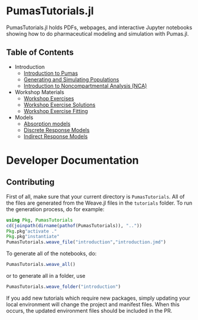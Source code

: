 # PumasTutorials.jl

PumasTutorials.jl holds PDFs, webpages, and interactive Jupyter notebooks
showing how to do pharmaceutical modeling and simulation with Pumas.jl.

## Table of Contents

- Introduction
  - [Introduction to Pumas](https://tutorials.pumas.ai/html/introduction/introduction.html)
  - [Generating and Simulating Populations](https://tutorials.pumas.ai/html/introduction/simulating_populations.html)
  - [Introduction to Noncompartmental Analysis (NCA)](https://tutorials.pumas.ai/html/nca/basic_nca.html)
- Workshop Materials
  - [Workshop Exercises](https://tutorials.pumas.ai/html/exercises/workshop_exercises.html)
  - [Workshop Exercise Solutions](https://tutorials.pumas.ai/html/exercises/workshop_solutions.html)
  - [Workshop Exercise Fitting](https://tutorials.pumas.ai/html/exercises/fitting.html)
- Models
  - [Absorption models](https://tutorials.pumas.ai/html/pkpd/absorption_models.html)
  - [Discrete Response Models](https://tutorials.pumas.ai/html/discrete/discrete_response_models.html)
  - [Indirect Response Models](https://tutorials.pumas.ai/html/pkpd/indirect_response_models.html)

# Developer Documentation

## Contributing

First of all, make sure that your current directory is `PumasTutorials`. All
of the files are generated from the Weave.jl files in the `tutorials` folder.
To run the generation process, do for example:

```julia
using Pkg, PumasTutorials
cd(joinpath(dirname(pathof(PumasTutorials)), ".."))
Pkg.pkg"activate ."
Pkg.pkg"instantiate"
PumasTutorials.weave_file("introduction","introduction.jmd")
```

To generate all of the notebooks, do:

```julia
PumasTutorials.weave_all()
```

or to generate all in a folder, use

```julia
PumasTutorials.weave_folder("introduction")
```

If you add new tutorials which require new packages, simply updating your local
environment will change the project and manifest files. When this occurs, the
updated environment files should be included in the PR.
